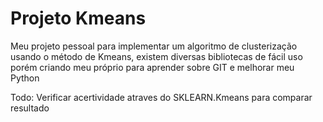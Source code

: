 # Projeto Kmeans

Meu projeto pessoal para implementar um algoritmo de clusterização usando o método de Kmeans,
existem diversas bibliotecas de fácil uso porém criando meu próprio para aprender sobre GIT e melhorar
meu Python

Todo: Verificar acertividade atraves do SKLEARN.Kmeans para comparar resultado 
